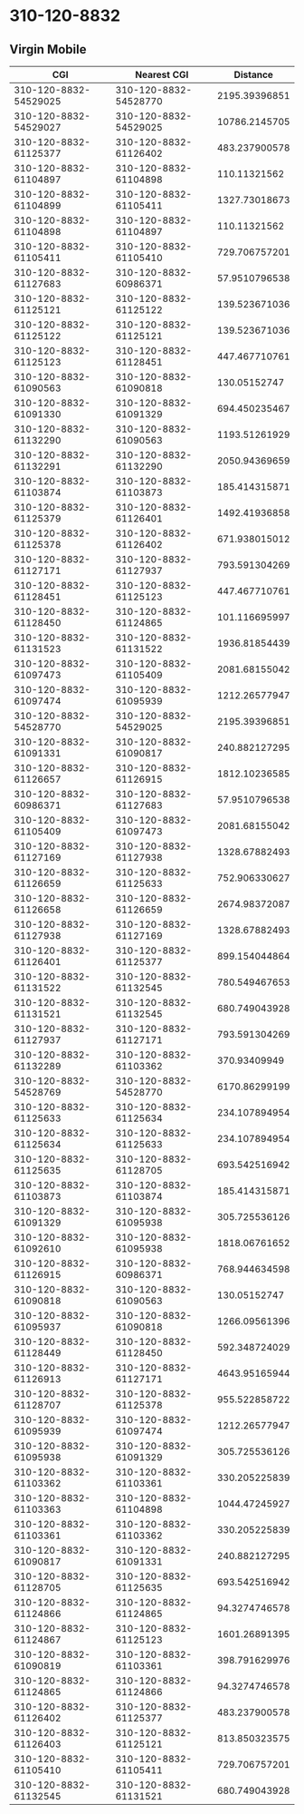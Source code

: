 # 310-120-8832
## Virgin Mobile


| CGI | Nearest CGI | Distance |
|-----|-------------|----------|
| 310-120-8832-54529025 | 310-120-8832-54528770 | 2195.39396851 |
| 310-120-8832-54529027 | 310-120-8832-54529025 | 10786.2145705 |
| 310-120-8832-61125377 | 310-120-8832-61126402 | 483.237900578 |
| 310-120-8832-61104897 | 310-120-8832-61104898 | 110.11321562 |
| 310-120-8832-61104899 | 310-120-8832-61105411 | 1327.73018673 |
| 310-120-8832-61104898 | 310-120-8832-61104897 | 110.11321562 |
| 310-120-8832-61105411 | 310-120-8832-61105410 | 729.706757201 |
| 310-120-8832-61127683 | 310-120-8832-60986371 | 57.9510796538 |
| 310-120-8832-61125121 | 310-120-8832-61125122 | 139.523671036 |
| 310-120-8832-61125122 | 310-120-8832-61125121 | 139.523671036 |
| 310-120-8832-61125123 | 310-120-8832-61128451 | 447.467710761 |
| 310-120-8832-61090563 | 310-120-8832-61090818 | 130.05152747 |
| 310-120-8832-61091330 | 310-120-8832-61091329 | 694.450235467 |
| 310-120-8832-61132290 | 310-120-8832-61090563 | 1193.51261929 |
| 310-120-8832-61132291 | 310-120-8832-61132290 | 2050.94369659 |
| 310-120-8832-61103874 | 310-120-8832-61103873 | 185.414315871 |
| 310-120-8832-61125379 | 310-120-8832-61126401 | 1492.41936858 |
| 310-120-8832-61125378 | 310-120-8832-61126402 | 671.938015012 |
| 310-120-8832-61127171 | 310-120-8832-61127937 | 793.591304269 |
| 310-120-8832-61128451 | 310-120-8832-61125123 | 447.467710761 |
| 310-120-8832-61128450 | 310-120-8832-61124865 | 101.116695997 |
| 310-120-8832-61131523 | 310-120-8832-61131522 | 1936.81854439 |
| 310-120-8832-61097473 | 310-120-8832-61105409 | 2081.68155042 |
| 310-120-8832-61097474 | 310-120-8832-61095939 | 1212.26577947 |
| 310-120-8832-54528770 | 310-120-8832-54529025 | 2195.39396851 |
| 310-120-8832-61091331 | 310-120-8832-61090817 | 240.882127295 |
| 310-120-8832-61126657 | 310-120-8832-61126915 | 1812.10236585 |
| 310-120-8832-60986371 | 310-120-8832-61127683 | 57.9510796538 |
| 310-120-8832-61105409 | 310-120-8832-61097473 | 2081.68155042 |
| 310-120-8832-61127169 | 310-120-8832-61127938 | 1328.67882493 |
| 310-120-8832-61126659 | 310-120-8832-61125633 | 752.906330627 |
| 310-120-8832-61126658 | 310-120-8832-61126659 | 2674.98372087 |
| 310-120-8832-61127938 | 310-120-8832-61127169 | 1328.67882493 |
| 310-120-8832-61126401 | 310-120-8832-61125377 | 899.154044864 |
| 310-120-8832-61131522 | 310-120-8832-61132545 | 780.549467653 |
| 310-120-8832-61131521 | 310-120-8832-61132545 | 680.749043928 |
| 310-120-8832-61127937 | 310-120-8832-61127171 | 793.591304269 |
| 310-120-8832-61132289 | 310-120-8832-61103362 | 370.93409949 |
| 310-120-8832-54528769 | 310-120-8832-54528770 | 6170.86299199 |
| 310-120-8832-61125633 | 310-120-8832-61125634 | 234.107894954 |
| 310-120-8832-61125634 | 310-120-8832-61125633 | 234.107894954 |
| 310-120-8832-61125635 | 310-120-8832-61128705 | 693.542516942 |
| 310-120-8832-61103873 | 310-120-8832-61103874 | 185.414315871 |
| 310-120-8832-61091329 | 310-120-8832-61095938 | 305.725536126 |
| 310-120-8832-61092610 | 310-120-8832-61095938 | 1818.06761652 |
| 310-120-8832-61126915 | 310-120-8832-60986371 | 768.944634598 |
| 310-120-8832-61090818 | 310-120-8832-61090563 | 130.05152747 |
| 310-120-8832-61095937 | 310-120-8832-61090818 | 1266.09561396 |
| 310-120-8832-61128449 | 310-120-8832-61128450 | 592.348724029 |
| 310-120-8832-61126913 | 310-120-8832-61127171 | 4643.95165944 |
| 310-120-8832-61128707 | 310-120-8832-61125378 | 955.522858722 |
| 310-120-8832-61095939 | 310-120-8832-61097474 | 1212.26577947 |
| 310-120-8832-61095938 | 310-120-8832-61091329 | 305.725536126 |
| 310-120-8832-61103362 | 310-120-8832-61103361 | 330.205225839 |
| 310-120-8832-61103363 | 310-120-8832-61104898 | 1044.47245927 |
| 310-120-8832-61103361 | 310-120-8832-61103362 | 330.205225839 |
| 310-120-8832-61090817 | 310-120-8832-61091331 | 240.882127295 |
| 310-120-8832-61128705 | 310-120-8832-61125635 | 693.542516942 |
| 310-120-8832-61124866 | 310-120-8832-61124865 | 94.3274746578 |
| 310-120-8832-61124867 | 310-120-8832-61125123 | 1601.26891395 |
| 310-120-8832-61090819 | 310-120-8832-61103361 | 398.791629976 |
| 310-120-8832-61124865 | 310-120-8832-61124866 | 94.3274746578 |
| 310-120-8832-61126402 | 310-120-8832-61125377 | 483.237900578 |
| 310-120-8832-61126403 | 310-120-8832-61125121 | 813.850323575 |
| 310-120-8832-61105410 | 310-120-8832-61105411 | 729.706757201 |
| 310-120-8832-61132545 | 310-120-8832-61131521 | 680.749043928 |
